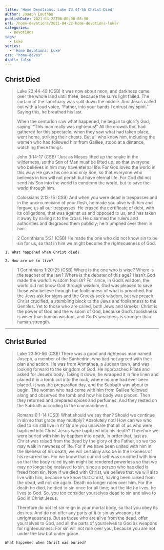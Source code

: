 ```yaml
---
title: 'Home Devotions: Luke 23:44-56 Christ Died'
author: Joseph Louthan
publishDate: 2021-04-22T06:00:00-06:00
url: /home-devotions/2021-04-22-home-devotions-luke/
categories:
  - Devotions
tags:
  - Luke
series:
  - 'Home Devotions: Luke'
css: "home-devos"
draft: false
---
```

## Christ Died

>Luke 23:44-49 (CSB) It was now about noon, and darkness came over the whole land until three, because the sun’s light failed. The curtain of the sanctuary was split down the middle. And Jesus called out with a loud voice, “Father, into your hands I entrust my spirit.” Saying this, he breathed his last.
>
>When the centurion saw what happened, he began to glorify God, saying, “This man really was righteous!” All the crowds that had gathered for this spectacle, when they saw what had taken place, went home, striking their chests. But all who knew him, including the women who had followed him from Galilee, stood at a distance, watching these things.

>John 3:14-17 (CSB) “Just as Moses lifted up the snake in the wilderness, so the Son of Man must be lifted up, so that everyone who believes in him may have eternal life. For God loved the world in this way: He gave his one and only Son, so that everyone who believes in him will not perish but have eternal life. For God did not send his Son into the world to condemn the world, but to save the world through him.

>Colossians 2:13-15 (CSB) And when you were dead in trespasses and in the uncircumcision of your flesh, he made you alive with him and forgave us all our trespasses. He erased the certificate of debt, with its obligations, that was against us and opposed to us, and has taken it away by nailing it to the cross. He disarmed the rulers and authorities and disgraced them publicly; he triumphed over them in him.

>2 Corinthians 5:21 (CSB) He made the one who did not know sin to be sin for us, so that in him we might become the righteousness of God.

```text
1. What happened when Christ died?

2. How are we to live?
```
>1 Corinthians 1:20-25 (CSB) Where is the one who is wise? Where is the teacher of the law? Where is the debater of this age? Hasn’t God made the world’s wisdom foolish? For since, in God’s wisdom, the world did not know God through wisdom, God was pleased to save those who believe through the foolishness of what is preached. For the Jews ask for signs and the Greeks seek wisdom, but we preach Christ crucified, a stumbling block to the Jews and foolishness to the Gentiles. Yet to those who are called, both Jews and Greeks, Christ is the power of God and the wisdom of God, because God’s foolishness is wiser than human wisdom, and God’s weakness is stronger than human strength.

---

## Christ Buried

>Luke 23:50-56 (CSB) There was a good and righteous man named Joseph, a member of the Sanhedrin, who had not agreed with their plan and action. He was from Arimathea, a Judean town, and was looking forward to the kingdom of God. He approached Pilate and asked for Jesus’s body. Taking it down, he wrapped it in fine linen and placed it in a tomb cut into the rock, where no one had ever been placed. It was the preparation day, and the Sabbath was about to begin. The women who had come with him from Galilee followed along and observed the tomb and how his body was placed. Then they returned and prepared spices and perfumes. And they rested on the Sabbath according to the commandment.

>Romans 6:1-14 (CSB) What should we say then? Should we continue in sin so that grace may multiply? Absolutely not! How can we who died to sin still live in it? Or are you unaware that all of us who were baptized into Christ Jesus were baptized into his death? Therefore we were buried with him by baptism into death, in order that, just as Christ was raised from the dead by the glory of the Father, so we too may walk in newness of life. For if we have been united with him in the likeness of his death, we will certainly also be in the likeness of his resurrection. For we know that our old self was crucified with him so that the body ruled by sin might be rendered powerless so that we may no longer be enslaved to sin, since a person who has died is freed from sin. Now if we died with Christ, we believe that we will also live with him, because we know that Christ, having been raised from the dead, will not die again. Death no longer rules over him. For the death he died, he died to sin once for all time; but the life he lives, he lives to God. So, you too consider yourselves dead to sin and alive to God in Christ Jesus.
>
>Therefore do not let sin reign in your mortal body, so that you obey its desires. And do not offer any parts of it to sin as weapons for unrighteousness. But as those who are alive from the dead, offer yourselves to God, and all the parts of yourselves to God as weapons for righteousness. For sin will not rule over you, because you are not under the law but under grace.

```text
What happened when Christ was buried?
```
